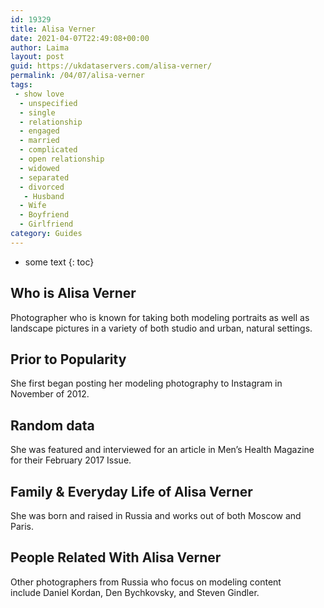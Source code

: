 ```yaml
---
id: 19329
title: Alisa Verner
date: 2021-04-07T22:49:08+00:00
author: Laima
layout: post
guid: https://ukdataservers.com/alisa-verner/
permalink: /04/07/alisa-verner
tags:
 - show love
  - unspecified
  - single
  - relationship
  - engaged
  - married
  - complicated
  - open relationship
  - widowed
  - separated
  - divorced
   - Husband
  - Wife
  - Boyfriend
  - Girlfriend
category: Guides
---
```


* some text
{: toc}


## Who is Alisa Verner
                  
                  
                  
Photographer who is known for taking both modeling portraits as well as landscape pictures in a variety of both studio and urban, natural settings. 
                  
              
            
              
            
                
                
                
## Prior to Popularity
                  
                  
                  
She first began posting her modeling photography to Instagram in November of 2012. 
                  
              
            
              
            
                
                
                
## Random data
                  
                  
                  
She was featured and interviewed for an article in Men&#8217;s Health Magazine for their February 2017 Issue. 
                  
              
            
              
            
                
                
                
## Family & Everyday Life of Alisa Verner
                  
                  
                  
She was born and raised in Russia and works out of both Moscow and Paris. 
                  
              
            
              
            
                
                
                
## People Related With Alisa Verner
                  
                  
                  
Other photographers from Russia who focus on modeling content include Daniel Kordan, Den Bychkovsky, and Steven Gindler. 
                  
              
            
              
            
                
              
            
              
              
            
            
              
            
          
          
          